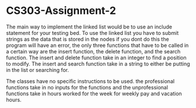 # CS303-Assignment-2

The main way to implement the linked list would be to use an include statement for your testing bed.
To use the linked list you have to submit strings as the data that is stored in the nodes if you dont do this the program will have an error, the only three functions that have to be called in a certain way are the insert function, the delete function, and the search function. The insert and delete function take in an integer to find a position to modify. The insert and search function take in a string to either be putting in the list or searching for.

The classes have no specific instructions to be used. the professional functions take in no inputs for the functions and the unprofessional functions take in hours worked for the week for weekly pay and vacation hours. 
